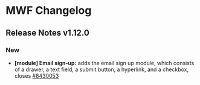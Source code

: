 # MWF Changelog
## Release Notes v1.12.0
### New
* **[module] Email sign-up:** adds the email sign up module, which consists of a drawer, a text field, a submit button, a hyperlink, and a checkbox, closes [#8430053](https://microsoft.visualstudio.com/DefaultCollection/OSGS/_workitems?id=8430053)

